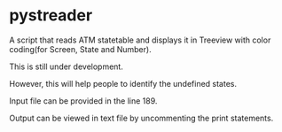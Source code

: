 # pystreader

A script that reads ATM statetable and displays it in Treeview with color coding(for Screen, State and Number).

This is still under development.

However, this will help people to identify the undefined states.

Input file can be provided in the line 189.

Output can be viewed in text file by uncommenting the print statements.
